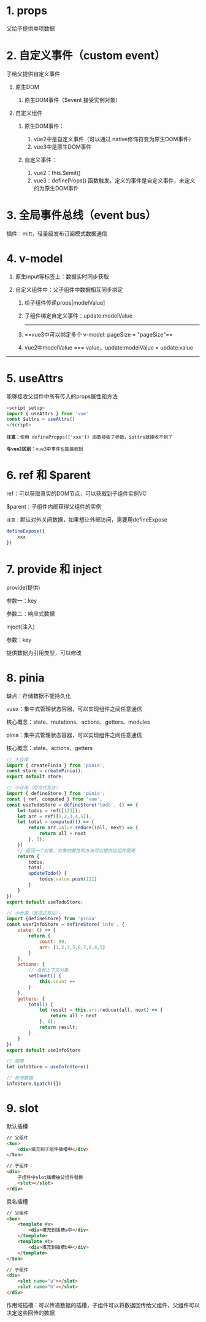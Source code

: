 # 1. props

父给子提供单项数据

# 2. 自定义事件（custom event）

子给父提供自定义事件

1.  原生DOM

    1.  原生DOM事件（\$event 接受实例对象）
2.  自定义组件

    1.  原生DOM事件：&#x9;

        1.  vue2中是自定义事件（可以通过.native修饰符变为原生DOM事件）
        2.  vue3中是原生DOM事件
    2.  自定义事件：

        1.  vue2：this.\$emit()
        2.  vue3：defineProps() 函数触发。定义的事件是自定义事件，未定义的为原生DOM事件

# 3. 全局事件总线（event bus）

插件：mitt，轻量级发布订阅模式数据通信

# 4. v-model

1.  原生input等标签上：数据实时同步获取
2.  自定义组件中：父子组件中数据相互同步绑定

    1.  给子组件传递props\[modelValue]
    2.  子组件绑定自定义事件：update\:modelValue

        ***
    3.  \==vue3中可以绑定多个 v-model: pageSize = "pageSize"==
    4.  vue2中modelValue === value，update\:modelValue = update\:value

***

# 5. useAttrs

能够接收父组件中所有传入的props属性和方法

```javascript
<script setup>
import { useAttrs } from 'vue'
const $attrs = useAttrs()
</script>
```

**`注意：`**`使用 definePropps(['xxx']) 函数接收了参数，$attrs就接收不到了`

**`与vue2区别：`**`vue3中事件也能接收到`

# 6. ref 和 \$parent

ref：可以获取真实的DOM节点，可以获取到子组件实例VC

\$parent：子组件内部获得父组件的实例

`注意：`默认对外关闭数据，如果想让外部访问，需要用defineExpose

```javascript
defineExpose({
	xxx
})
```

# 7. provide 和 inject

provide(提供)

&#x9;参数一：key

&#x9;参数二：响应式数据

inject(注入)

&#x9;参数：key

提供数据为引用类型，可以修改

# 8. pinia

缺点：存储数据不能持久化

vuex：集中式管理状态容器，可以实现组件之间任意通信

核心概念：state、mutations、actions、getters、modules

pinia：集中式管理状态容器，可以实现组件之间任意通信

核心概念：state、actions、getters

```javascript
// 大仓库
import { createPinia } from 'pinia';
const store = createPinia();
export default store;
```

```javascript
// 小仓库（组合式写法）
import { defineStore } from 'pinia';
const { ref, computed } from 'vue';
const useTodoStore = defineStore('todo', () => {
	let todos = ref([123]);
	let arr = ref([1,2,3,4,5]);
	let total = computed(() => {
		return arr.value.reduce((all, next) => {
			return all + next
		}, 0);
	})
	// 返回一个对象，对象的属性和方法可以提供给组件使用
	return {
		todos,
		total,
		updateTodo() {
			todos.value.push(111)
		}
	}
})
export default useTodoStore;
```

```javascript
// 小仓库（选项式写法）
import {defineStore} from 'pinia'
const userInfoStore = defineStore('info', {
	state: () => {
		return {
			count: 99,
			arr: [1,2,3,5,6,7,8,4,5]
		}
	},
	actions: {
		// 没有上下文对象
		setCount() {
			this.count ++ 
		}
	},
	getters: {
		total() {
			let result = this.arr.reduce((all, next) => {
				return all + next
			}, 0);
			return result;
		}
	}
})
export default useInfoStore
```

&#x9;

```javascript
// 使用
let infoStore = useInfoStore()

// 修改数据
infoStore.$patch({})
```

# 9. slot

默认插槽

```html
// 父组件
<Son>
	<div>填充到子组件插槽中</div>
</Son>

// 子组件
<div>
	子组件中slot插槽被父组件替换
	<slot></slot>
</div>
```

具名插槽

```html
// 父组件
<Son>
	<template #a>
		<div>填充到插槽a中</div>
	</template>
	<template #b>
		<div>填充到插槽b中</div>
	</template>
</Son>

// 子组件
<div>
	<slot name="a"></slot>
	<slot name="b"></slot>
</div>
```

作用域插槽：可以传递数据的插槽，子组件可以将数据回传给父组件，父组件可以决定这些回传的数据

